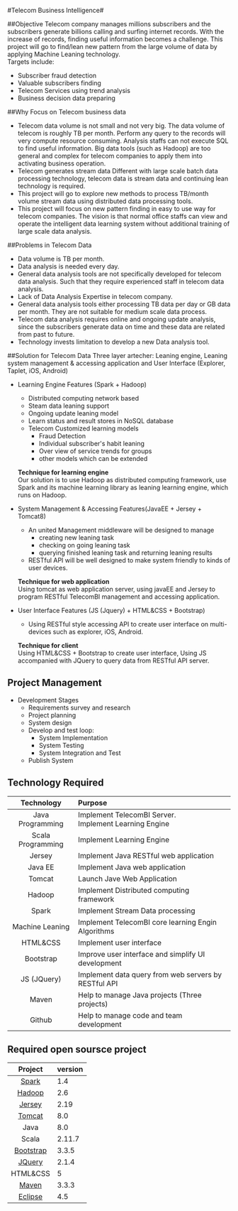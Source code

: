 #Telecom Business Intelligence#

##Objective
Telecom company manages millions subscribers and the subscribers generate billions calling and surfing internet records. With the increase of records, finding useful information becomes a challenge. 
This project will go to find/lean new pattern from the large volume of data by applying Machine Leaning technology. <br/>
Targets include: 
- Subscriber fraud detection
- Valuable subscribers finding
- Telecom Services using trend analysis
- Business decision data preparing

##Why Focus on Telecom business data
- Telecom data volume is not small and not very big.
  The data volume of telecom is roughly TB per month. Perform any query to the records will very compute resource consuming. Analysis staffs can not execute SQL to find useful information. Big data tools (such as Hadoop) are too general and complex for telecom companies to apply them into activating business operation. 
- Telecom generates stream data
  Different with large scale batch data processing technology, telecom data is stream data and continuing lean technology is required.
- This project will go to explore new methods to process TB/month volume stream data using distributed data processing tools.
- This project will focus on new pattern finding in easy to use way for telecom companies. The vision is that normal office staffs can view and operate the intelligent data learning system without additional training of large scale data analysis.  

##Problems in Telecom Data
- Data volume is TB per month.
- Data analysis is needed every day.
- General data analysis tools are not specifically developed for telecom data analysis. Such that they require experienced staff in telecom data analysis.
- Lack of Data Analysis Expertise in telecom company.
- General data analysis tools either processing TB data per day or GB data per month. They are not suitable for medium scale data process. 
- Telecom data analysis requires online and ongoing update analysis, since the subscribers generate data on time and these data are related from past to future.
- Technology invests limitation to develop a new Data analysis tool.

##Solution for Telecom Data
Three layer artecher: Leaning engine, Leaning system management & accessing application and User Interface (Explorer, Taplet, iOS, Android)
- Learning Engine Features (Spark + Hadoop)
  - Distributed computing network based
  - Steam data leaning support
  - Ongoing update leaning model
  - Learn status and result stores in NoSQL database
  - Telecom Customized learning models
    - Fraud Detection
    - Individual subscriber's habit leaning 
    - Over view of service trends for groups
    - other models which can be extended 

  **Technique for learning engine** </br>
  Our solution is to use Hadoop as distributed computing framework, use Spark and its machine learning library as leaning learning engine, which runs on Hadoop.
- System Management & Accessing Features(JavaEE + Jersey + Tomcat8)
  - An united Management middleware will be designed to manage 
    - creating new leaning task
    - checking on going leaning task
    - querying finished leaning task and returning leaning results
  - RESTful API will be well designed to make system friendly to kinds of user devices.

  **Technique for web application** </br>
  Using tomcat as web application server, using javaEE and Jersey to program RESTful TelecomBI management and accessing application.
- User Interface Features (JS (Jquery) + HTML&CSS + Bootstrap)
  - Using RESTful style accessing API to create user interface on multi-devices such as explorer, iOS, Android.

  **Technique for client** </br>
  Using HTML&CSS + Bootstrap to create user interface, Using JS accompanied with JQuery to query data from RESTful API server.

## Project Management
- Development Stages
  - Requirements survey and research
  - Project planning
  - System design
  - Develop and test loop:
    - System Implementation 
    - System Testing
    - System Integration and Test
  - Publish System 

## Technology Required
| Technology | Purpose |
|:--:|:---|
|Java Programming| Implement TelecomBI Server. </br> Implement Learning Engine|
|Scala Programming| Implement Learning Engine|
|Jersey| Implement Java RESTful web application|
|Java EE| Implement Java web application|
|Tomcat| Launch Jave Web Application|
|Hadoop| Implement Distributed computing framework|
|Spark| Implement Stream Data processing|
|Machine Leaning| Implement TelecomBI core learning Engin Algorithms|
|HTML&CSS| Implement user interface|
|Bootstrap| Improve user interface and simplify UI development|
|JS (JQuery)| Implement data query from web servers by RESTful API|
|Maven| Help to manage Java projects (Three projects)|
|Github| Help to manage code and team development|

## Required open soursce project
| Project | version|
|:--:|:---|
|[Spark](http://spark.apache.org)|1.4|
|[Hadoop]()|2.6|
|[Jersey]()|2.19|
|[Tomcat]()|8.0|
|Java|8.0|
|Scala|2.11.7|
|[Bootstrap]()|3.3.5|
|[JQuery]()|2.1.4|
|HTML&CSS| 5|
|[Maven]()|3.3.3|
|[Eclipse](eclipse.apache.org)|4.5|




  




